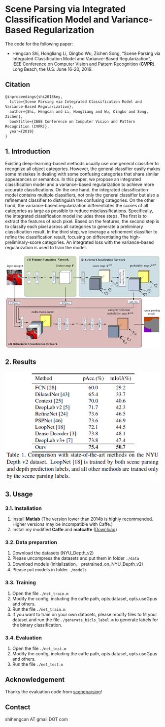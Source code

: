# Scene Parsing via Integrated Classification Model and Variance-Based Regularization

The code for the following paper:
* Hengcan Shi, Hongliang Li, Qingbo Wu, Zichen Song, “Scene Parsing via Integrated Classification Model and Variance-Based Regularization”, IEEE Conference on Computer Vision and Pattern Recognition (**CVPR**). Long Beach, the U.S. June 16-20, 2019. 

## Citation
```
@inproceedings{shi2018key,
  title={Scene Parsing via Integrated Classification Model and Variance-Based Regularization},
  author={Shi, Hengcan and Li, Hongliang and Wu, Qingbo and Song, Zichen},
  booktitle={IEEE Conference on Computer Vision and Pattern Recognition (CVPR)},
  year={2019}
}
```

## 1. Introduction
Existing deep-learning-based methods usually use one general classifier to recognize all object categories. However, the general classifier easily makes some mistakes in dealing with some confusing categories that share similar appearances or semantics. In this paper, we propose an integrated classification model and a variance-based regularization to achieve more accurate classifications. On
the one hand, the integrated classification model contains multiple classifiers, not only the general classifier but also a refinement classifier to distinguish the confusing categories. On the other hand, the variance-based regularization differentiates the scores of all categories as large as possible to reduce misclassifications. Specifically, the integrated classification model includes three steps. The
first is to extract the features of each pixel. Based on the features, the second step is to classify each pixel across all categories to generate a preliminary classification result. In the third step, we leverage a refinement classifier to refine the classification result, focusing on differentiating the high-preliminary-score categories. An integrated loss with the variance-based regularization is used to train the model.

![image](illustration/overview.png)

## 2. Results

![image](illustration/results_NYU.png)

## 3. Usage
### 3.1. Installation
1. Install **Matlab** (The version lower than 2014b is highly recommended. Higher versions may be incompatible with Caffe.)
2. Install my modified **Caffe** and **matcaffe** ([Download](https://github.com/shihengcan/caffe-2017))

### 3.2. Data preparation
1. Download the datasets (NYU_Depth_v2)
2. Please uncompress the datasets and put them in folder `./data`
3. Download models (initialization， pretrained_on_NYU_Depth_v2)
4. Please put models in folder `./models`

### 3.3. Training
1. Open the file `./net_train.m`
2. Modify the config, including the caffe path, opts.dataset, opts.useGpus and others.
3. Run the file `./net_train.m`
4. If you want to train on your own datasets, please modify files to fit your dataset and run the file `./generate_bicls_label.m` to generate labels for the binary classification.

### 3.4. Evaluation
1. Open the file `./net_test.m`
2. Modify the config, including the caffe path, opts.dataset, opts.useGpus and others.
3. Run the file `./net_test.m`

## Acknowledgement
Thanks the evaluation code from [sceneparsing](https://github.com/CSAILVision/sceneparsing)!

## Contact
shihengcan AT gmail DOT com

